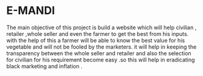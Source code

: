 # E-MANDI
The main objective of this project is build a website which will help civilian , retailer ,whole seller and even the farmer to get the best from his inputs. with the help of this a farmer will be able to know the best value for his vegetable and will not be fooled by the marketers. it will help in keeping the transparency between the whole seller and retailer and also the selection for civilian for his requirement become easy .so this will help in eradicating black marketing and inflation .  
